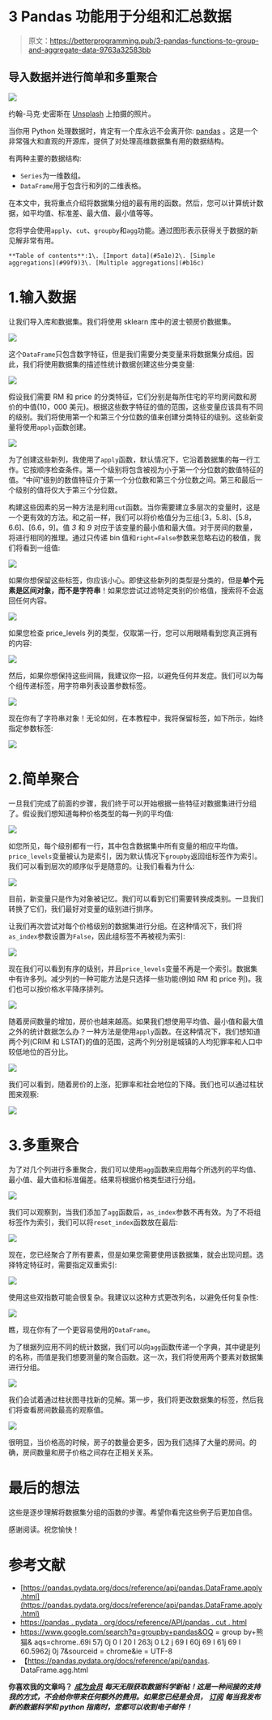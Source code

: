 # 3 Pandas 功能用于分组和汇总数据

> 原文：<https://betterprogramming.pub/3-pandas-functions-to-group-and-aggregate-data-9763a32583bb>

## 导入数据并进行简单和多重聚合

![](img/11531c49f315b18a3c1e0a993fae0ffd.png)

约翰-马克·史密斯在 [Unsplash](https://unsplash.com/) 上拍摄的照片。

当你用 Python 处理数据时，肯定有一个库永远不会离开你: [pandas](https://pandas.pydata.org/) 。这是一个非常强大和直观的开源库，提供了对处理高维数据集有用的数据结构。

有两种主要的数据结构:

*   `Series`为一维数组。
*   `DataFrame`用于包含行和列的二维表格。

在本文中，我将重点介绍将数据集分组的最有用的函数。然后，您可以计算统计数据，如平均值、标准差、最大值、最小值等等。

您将学会使用`apply`、`cut`、`groupby`和`agg`功能。通过图形表示获得关于数据的新见解非常有用。

```
**Table of contents**:1\. [Import data](#5a1e)2\. [Simple aggregations](#99f9)3\. [Multiple aggregations](#b16c)
```

# 1.输入数据

让我们导入库和数据集。我们将使用 sklearn 库中的波士顿房价数据集。

![](img/b07674602ec0744c24cd0c2e722a9523.png)

这个`DataFrame`只包含数字特征，但是我们需要分类变量来将数据集分成组。因此，我们将使用数据集的描述性统计数据创建这些分类变量:

![](img/87d4f00b5a2927e2953fa8fa64963c41.png)

假设我们需要 RM 和 price 的分类特征，它们分别是每所住宅的平均房间数和房价的中值(10，000 美元)。根据这些数字特征的值的范围，这些变量应该具有不同的级别。我们将使用第一个和第三个分位数的值来创建分类特征的级别。这些新变量将使用`apply`函数创建。

![](img/dbf98e850c271295bd51770c7d2b0edc.png)

为了创建这些新列，我使用了`apply`函数，默认情况下，它沿着数据集的每一行工作。它按顺序检查条件。第一个级别将包含被视为小于第一个分位数的数值特征的值。“中间”级别的数值特征介于第一个分位数和第三个分位数之间。第三和最后一个级别的值将仅大于第三个分位数。

构建这些因素的另一种方法是利用`cut`函数。当你需要建立多层次的变量时，这是一个更有效的方法。和之前一样，我们可以将价格值分为三组:[3，5.8]、[5.8，6.6]、[6.6，9]。值 *3* 和 *9* 对应于该变量的最小值和最大值。对于房间的数量，将进行相同的推理。通过只传递 bin 值和`right=False`参数来忽略右边的极值，我们将看到一组值:

![](img/54a120d841c1995ca9922ac2821d1dfe.png)

如果你想保留这些标签，你应该小心。即使这些新列的类型是分类的，但是**单个元素是区间对象，而不是字符串**！如果您尝试过滤特定类别的价格值，搜索将不会返回任何内容。

![](img/8e0d0d8b5eba5bc28df9f6b37dd333b1.png)

如果您检查 price_levels 列的类型，仅取第一行，您可以用眼睛看到您真正拥有的内容:

![](img/8a3830fdac6c8bce9273373b954b86e7.png)

然后，如果你想保持这些间隔，我建议你一招，以避免任何并发症。我们可以为每个组传递标签，用字符串列表设置参数标签。

![](img/d83e91a1371312e7b02009a1a1ec73a2.png)

现在你有了字符串对象！无论如何，在本教程中，我将保留标签，如下所示，始终指定参数标签:

![](img/aabe039a55e483190919a60829beaca3.png)

# 2.简单聚合

一旦我们完成了前面的步骤，我们终于可以开始根据一些特征对数据集进行分组了。假设我们想知道每种价格类型的每一列的平均值:

![](img/f369f983c6171138adbf2571c5f742cb.png)

如您所见，每个级别都有一行，其中包含数据集中所有变量的相应平均值。`price_levels`变量被认为是索引，因为默认情况下`groupby`返回组标签作为索引。我们可以看到层次的顺序似乎是随意的。让我们看看为什么:

![](img/346f2e357a27fba194008ce6ae2f3afa.png)

目前，新变量只是作为对象被记忆。我们可以看到它们需要转换成类别。一旦我们转换了它们，我们最好对变量的级别进行排序。

让我们再次尝试对每个价格级别的数据集进行分组。在这种情况下，我们将`as_index`参数设置为`False`，因此组标签不再被视为索引:

![](img/a9ac257ffcad76eb493ba06ae01de5b2.png)

现在我们可以看到有序的级别，并且`price_levels`变量不再是一个索引。数据集中有许多列。减少列的一种可能方法是只选择一些功能(例如 RM 和 price 列)。我们也可以按价格水平降序排列。

![](img/f280fe0252b91a7adea12c17d671ab20.png)

随着房间数量的增加，房价也越来越高。如果我们想使用平均值、最小值和最大值之外的统计数据怎么办？一种方法是使用`apply`函数。在这种情况下，我们想知道两个列(CRIM 和 LSTAT)的值的范围，这两个列分别是城镇的人均犯罪率和人口中较低地位的百分比。

![](img/38f23da653c73f7f0683d348ff00e99f.png)

我们可以看到，随着房价的上涨，犯罪率和社会地位的下降。我们也可以通过柱状图来观察:

![](img/6f1485c5c81ee030e689184f99dc5f2d.png)

# 3.多重聚合

为了对几个列进行多重聚合，我们可以使用`agg`函数来应用每个所选列的平均值、最小值、最大值和标准偏差。结果将根据价格类型进行分组。

![](img/d046dec5435a4761281151e4ab5241bc.png)

我们可以观察到，当我们添加了`agg`函数后，`as_index`参数不再有效。为了不将组标签作为索引，我们可以将`reset_index`函数放在最后:

![](img/c5a47c7e83243f9324cbfac658c53488.png)

现在，您已经聚合了所有要素，但是如果您需要使用该数据集，就会出现问题。选择特定特征时，需要指定双重索引:

![](img/a64968a42e7a0a1cdc4082f47fa729c6.png)

使用这些双指数可能会很复杂。我建议以这种方式更改列名，以避免任何复杂性:

![](img/5e6703bef81b16e23c83a9efe46fb7ad.png)

瞧，现在你有了一个更容易使用的`DataFrame`。

为了根据列应用不同的统计数据，我们可以向`agg`函数传递一个字典，其中键是列的名称，而值是我们想要测量的聚合函数。这一次，我们将使用两个要素对数据集进行分组。

![](img/1589ccb94e2d008d5979c9d7386379e1.png)

我们会试着通过柱状图寻找新的见解。第一步，我们将更改数据集的标签，然后我们将查看房间数最高的观察值。

![](img/35c11208150f0c4fcadf5bcb5721e7ec.png)

很明显，当价格高的时候，房子的数量会更多，因为我们选择了大量的房间。的确，房间数量和房子价格之间存在正相关关系。

# 最后的想法

这些是逐步理解将数据集分组的函数的步骤。希望你看完这些例子后更加自信。

感谢阅读。祝您愉快！

# **参考文献**

*   [https://pandas.pydata.org/docs/reference/api/pandas.DataFrame.apply.html](https://pandas.pydata.org/docs/reference/api/pandas.DataFrame.apply.html)
*   [https://pandas . pydata . org/docs/reference/API/pandas . cut . html](https://pandas.pydata.org/docs/reference/api/pandas.DataFrame.groupby.html)
*   https://www.google.com/search?q=groupby+pandas&OQ = group by+熊猫& aqs=chrome..69i 57j 0j 0 I 20 I 263j 0 L2 j 69 I 60j 69 I 61j 69 I 60.5962j 0j 7&sourceid = chrome&ie = UTF-8
*   【https://pandas.pydata.org/docs/reference/api/pandas. DataFrame.agg.html

**你喜欢我的文章吗？** [***成为会员***](https://eugenia-anello.medium.com/membership) ***每天无限获取数据科学新帖！这是一种间接的支持我的方式，不会给你带来任何额外的费用。如果您已经是会员，*** [***订阅***](https://eugenia-anello.medium.com/subscribe) ***每当我发布新的数据科学和 python 指南时，您都可以收到电子邮件！***